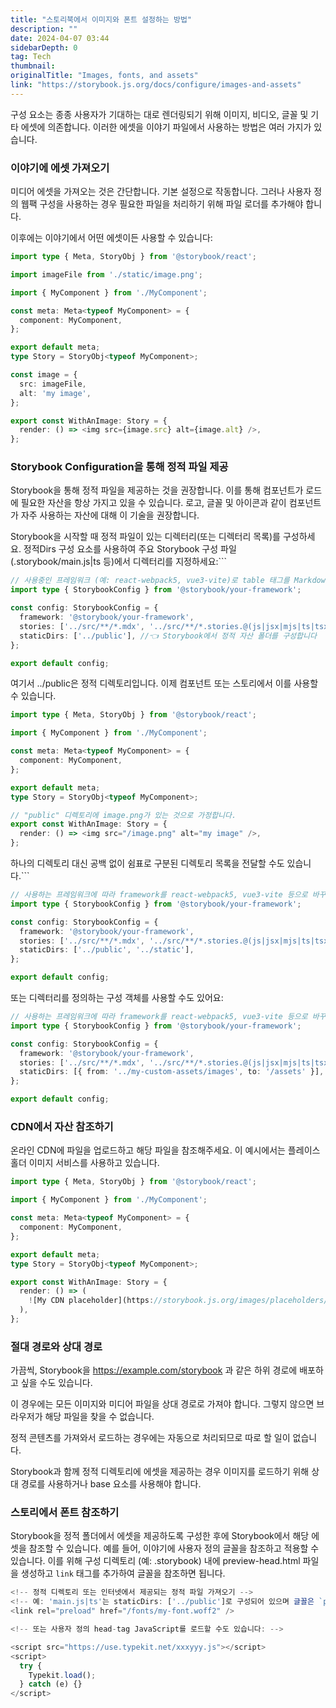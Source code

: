 ```yaml
---
title: "스토리북에서 이미지와 폰트 설정하는 방법"
description: ""
date: 2024-04-07 03:44
sidebarDepth: 0
tag: Tech
thumbnail: 
originalTitle: "Images, fonts, and assets"
link: "https://storybook.js.org/docs/configure/images-and-assets"
---
```



구성 요소는 종종 사용자가 기대하는 대로 렌더링되기 위해 이미지, 비디오, 글꼴 및 기타 에셋에 의존합니다. 이러한 에셋을 이야기 파일에서 사용하는 방법은 여러 가지가 있습니다.

### 이야기에 에셋 가져오기

미디어 에셋을 가져오는 것은 간단합니다. 기본 설정으로 작동합니다. 그러나 사용자 정의 웹팩 구성을 사용하는 경우 필요한 파일을 처리하기 위해 파일 로더를 추가해야 합니다.

이후에는 이야기에서 어떤 에셋이든 사용할 수 있습니다:



```typescript
import type { Meta, StoryObj } from '@storybook/react';

import imageFile from './static/image.png';

import { MyComponent } from './MyComponent';

const meta: Meta<typeof MyComponent> = {
  component: MyComponent,
};

export default meta;
type Story = StoryObj<typeof MyComponent>;

const image = {
  src: imageFile,
  alt: 'my image',
};

export const WithAnImage: Story = {
  render: () => <img src={image.src} alt={image.alt} />,
};
```

### Storybook Configuration을 통해 정적 파일 제공

Storybook을 통해 정적 파일을 제공하는 것을 권장합니다. 이를 통해 컴포넌트가 로드에 필요한 자산을 항상 가지고 있을 수 있습니다. 로고, 글꼴 및 아이콘과 같이 컴포넌트가 자주 사용하는 자산에 대해 이 기술을 권장합니다.

Storybook을 시작할 때 정적 파일이 있는 디렉터리(또는 디렉터리 목록)를 구성하세요. 정적Dirs 구성 요소를 사용하여 주요 Storybook 구성 파일(.storybook/main.js|ts 등)에서 디렉터리를 지정하세요:```



```typescript
// 사용중인 프레임워크 (예: react-webpack5, vue3-vite)로 table 태그를 Markdown 형식으로 변경하세요
import type { StorybookConfig } from '@storybook/your-framework';

const config: StorybookConfig = {
  framework: '@storybook/your-framework',
  stories: ['../src/**/*.mdx', '../src/**/*.stories.@(js|jsx|mjs|ts|tsx)'],
  staticDirs: ['../public'], //👈 Storybook에서 정적 자산 폴더를 구성합니다
};

export default config;
```

여기서 ../public은 정적 디렉토리입니다. 이제 컴포넌트 또는 스토리에서 이를 사용할 수 있습니다.

```typescript
import type { Meta, StoryObj } from '@storybook/react';

import { MyComponent } from './MyComponent';

const meta: Meta<typeof MyComponent> = {
  component: MyComponent,
};

export default meta;
type Story = StoryObj<typeof MyComponent>;

// "public" 디렉토리에 image.png가 있는 것으로 가정합니다.
export const WithAnImage: Story = {
  render: () => <img src="/image.png" alt="my image" />,
};
```

하나의 디렉토리 대신 공백 없이 쉼표로 구분된 디렉토리 목록을 전달할 수도 있습니다.```



```typescript
// 사용하는 프레임워크에 따라 framework를 react-webpack5, vue3-vite 등으로 바꾸세요.
import type { StorybookConfig } from '@storybook/your-framework';

const config: StorybookConfig = {
  framework: '@storybook/your-framework',
  stories: ['../src/**/*.mdx', '../src/**/*.stories.@(js|jsx|mjs|ts|tsx)'],
  staticDirs: ['../public', '../static'],
};

export default config;
```

또는 디렉터리를 정의하는 구성 객체를 사용할 수도 있어요:

```typescript
// 사용하는 프레임워크에 따라 framework를 react-webpack5, vue3-vite 등으로 바꾸세요.
import type { StorybookConfig } from '@storybook/your-framework';

const config: StorybookConfig = {
  framework: '@storybook/your-framework',
  stories: ['../src/**/*.mdx', '../src/**/*.stories.@(js|jsx|mjs|ts|tsx)'],
  staticDirs: [{ from: '../my-custom-assets/images', to: '/assets' }],
};

export default config;
```

### CDN에서 자산 참조하기



온라인 CDN에 파일을 업로드하고 해당 파일을 참조해주세요. 이 예시에서는 플레이스홀더 이미지 서비스를 사용하고 있습니다.

```typescript
import type { Meta, StoryObj } from '@storybook/react';

import { MyComponent } from './MyComponent';

const meta: Meta<typeof MyComponent> = {
  component: MyComponent,
};

export default meta;
type Story = StoryObj<typeof MyComponent>;

export const WithAnImage: Story = {
  render: () => (
    ![My CDN placeholder](https://storybook.js.org/images/placeholders/350x150.png)
  ),
};
```

### 절대 경로와 상대 경로

가끔씩, Storybook을 https://example.com/storybook 과 같은 하위 경로에 배포하고 싶을 수도 있습니다.



이 경우에는 모든 이미지와 미디어 파일을 상대 경로로 가져야 합니다. 그렇지 않으면 브라우저가 해당 파일을 찾을 수 없습니다.

정적 콘텐츠를 가져와서 로드하는 경우에는 자동으로 처리되므로 따로 할 일이 없습니다.

Storybook과 함께 정적 디렉토리에 에셋을 제공하는 경우 이미지를 로드하기 위해 상대 경로를 사용하거나 base 요소를 사용해야 합니다.

### 스토리에서 폰트 참조하기



Storybook을 정적 폴더에서 에셋을 제공하도록 구성한 후에 Storybook에서 해당 에셋을 참조할 수 있습니다. 예를 들어, 이야기에 사용자 정의 글꼴을 참조하고 적용할 수 있습니다. 이를 위해 구성 디렉토리 (예: .storybook) 내에 preview-head.html 파일을 생성하고 `link` 태그를 추가하여 글꼴을 참조하면 됩니다.

```typescript
<!-- 정적 디렉토리 또는 인터넷에서 제공되는 정적 파일 가져오기 -->
<!-- 예: 'main.js|ts'는 staticDirs: ['../public']로 구성되어 있으며 글꼴은 `public` 디렉토리 내의 `fonts` 디렉토리에 있습니다. -->
<link rel="preload" href="/fonts/my-font.woff2" />

<!-- 또는 사용자 정의 head-tag JavaScript를 로드할 수도 있습니다: -->

<script src="https://use.typekit.net/xxxyyy.js"></script>
<script>
  try {
    Typekit.load();
  } catch (e) {}
</script>
```